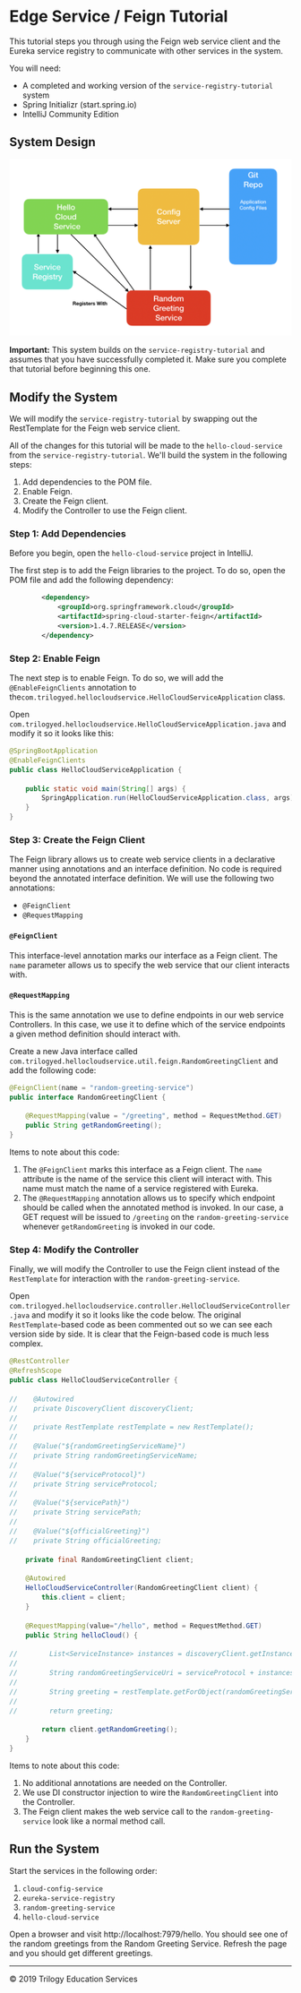 # Edge Service / Feign Tutorial

This tutorial steps you through using the Feign web service client and the Eureka service registry to communicate with other services in the system.

You will need:

- A completed and working version of the ```service-registry-tutorial``` system
- Spring Initializr (start.spring.io)
- IntelliJ Community Edition

## System Design

![image-20190620233725325](images/hello-cloud-system-v2.png)


**Important:** This system builds on the ```service-registry-tutorial``` and assumes that you have successfully completed it. Make sure you complete that tutorial before beginning this one.

## Modify the System

We will modify the ```service-registry-tutorial``` by swapping out the RestTemplate for the Feign web service client.

All of the changes for this tutorial will be made to the ```hello-cloud-service``` from the ```service-registry-tutorial```. We'll build the system in the following steps:

1. Add dependencies to the POM file.
2. Enable Feign.
3. Create the Feign client.
4. Modify the Controller to use the Feign client.

### Step 1: Add Dependencies

Before you begin, open the ```hello-cloud-service``` project in IntelliJ.

The first step is to add the Feign libraries to the project. To do so, open the POM file and add the following dependency:

```xml
		<dependency>
			<groupId>org.springframework.cloud</groupId>
			<artifactId>spring-cloud-starter-feign</artifactId>
			<version>1.4.7.RELEASE</version>
		</dependency>
```

### Step 2: Enable Feign

The next step is to enable Feign. To do so, we will add the ```@EnableFeignClients``` annotation to the```com.trilogyed.hellocloudservice.HelloCloudServiceApplication``` class. 

Open ```com.trilogyed.hellocloudservice.HelloCloudServiceApplication.java``` and modify it so it looks like this:

```java
@SpringBootApplication
@EnableFeignClients
public class HelloCloudServiceApplication {

	public static void main(String[] args) {
		SpringApplication.run(HelloCloudServiceApplication.class, args);
	}
}
```

### Step 3: Create the Feign Client

The Feign library allows us to create web service clients in a declarative manner using annotations and an interface definition. No code is required beyond the annotated interface definition. We will use the following two annotations:

* `@FeignClient`
* `@RequestMapping`

#### `@FeignClient`

This interface-level annotation marks our interface as a Feign client. The ```name``` parameter allows us to specify the web service that our client interacts with.

#### `@RequestMapping`

This is the same annotation we use to define endpoints in our web service Controllers. In this case, we use it to define which of the service endpoints a given method definition should interact with.

Create a new Java interface called ```com.trilogyed.hellocloudservice.util.feign.RandomGreetingClient``` and add the following code:

```java
@FeignClient(name = "random-greeting-service")
public interface RandomGreetingClient {

    @RequestMapping(value = "/greeting", method = RequestMethod.GET)
    public String getRandomGreeting();
}
```

Items to note about this code:

1. The ```@FeignClient``` marks this interface as a Feign client. The ```name``` attribute is the name of the service this client will interact with. This name must match the name of a service registered with Eureka.
2. The ```@RequestMapping``` annotation allows us to specify which endpoint should be called when the annotated method is invoked. In our case, a GET request will be issued to ```/greeting``` on the ```random-greeting-service``` whenever ```getRandomGreeting``` is invoked in our code.

### Step 4: Modify the Controller

Finally, we will modify the Controller to use the Feign client instead of the ```RestTemplate``` for interaction with the ```random-greeting-service```. 

Open ```com.trilogyed.hellocloudservice.controller.HelloCloudServiceController.java``` and modify it so it looks like the code below. The original ```RestTemplate```-based code as been commented out so we can see each version side by side. It is clear that the Feign-based code is much less complex.

```java
@RestController
@RefreshScope
public class HelloCloudServiceController {

//    @Autowired
//    private DiscoveryClient discoveryClient;
//
//    private RestTemplate restTemplate = new RestTemplate();
//
//    @Value("${randomGreetingServiceName}")
//    private String randomGreetingServiceName;
//
//    @Value("${serviceProtocol}")
//    private String serviceProtocol;
//
//    @Value("${servicePath}")
//    private String servicePath;
//
//    @Value("${officialGreeting}")
//    private String officialGreeting;

    private final RandomGreetingClient client;

    @Autowired
    HelloCloudServiceController(RandomGreetingClient client) {
        this.client = client;
    }

    @RequestMapping(value="/hello", method = RequestMethod.GET)
    public String helloCloud() {

//        List<ServiceInstance> instances = discoveryClient.getInstances(randomGreetingServiceName);
//
//        String randomGreetingServiceUri = serviceProtocol + instances.get(0).getHost() + ":" + instances.get(0).getPort() + servicePath;
//
//        String greeting = restTemplate.getForObject(randomGreetingServiceUri, String.class);
//
//        return greeting;

        return client.getRandomGreeting();
    }
}
```

Items to note about this code:

1. No additional annotations are needed on the Controller.
2. We use DI constructor injection to wire the ```RandomGreetingClient``` into the Controller.
3. The Feign client makes the web service call to the ```random-greeting-service``` look like a normal method call.

## Run the System

Start the services in the following order:

1. ```cloud-config-service```
2. ```eureka-service-registry```
3. ```random-greeting-service```
4. ```hello-cloud-service```

Open a browser and visit http://localhost:7979/hello. You should see one of the random greetings from the Random Greeting Service. Refresh the page and you should get different greetings.

---

© 2019 Trilogy Education Services